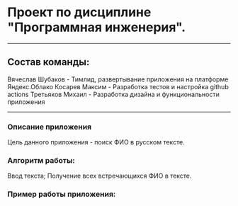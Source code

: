 # Проект по дисциплине "Программная инженерия".
---
## Состав команды:
Вячеслав Шубаков - Тимлид, развертывание приложения на платформе Яндекс.Облако
Косарев Максим - Разработка тестов и настройка github actions
Третьяков Михаил - Разработка дизайна и функциональности приложения

---

### Описание приложения
Цель данного приложения - поиск ФИО в русском тексте.

### Алгоритм работы:

Ввод текста;
Получение всех встречающихся ФИО в тексте.

### Пример работы приложения:
